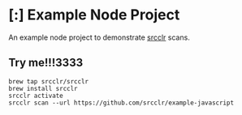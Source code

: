 # [:] Example Node Project

An example node project to demonstrate [srcclr](https://www.srcclr.com) scans.

## Try me!!!3333

```
brew tap srcclr/srcclr
brew install srcclr
srcclr activate
srcclr scan --url https://github.com/srcclr/example-javascript
```
